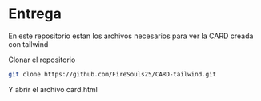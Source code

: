 # Entrega

En este repositorio estan los archivos necesarios para ver la CARD creada con tailwind

Clonar el repositorio
```bash
git clone https://github.com/FireSouls25/CARD-tailwind.git
```
Y abrir el archivo card.html
